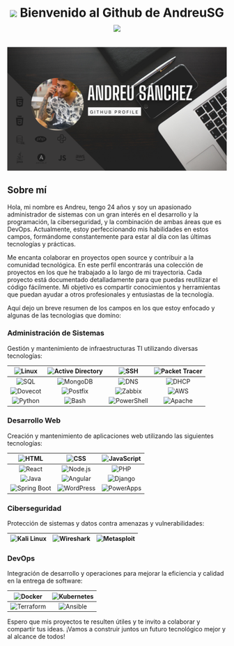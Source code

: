 # <p align="center"><img src=https://media.giphy.com/media/4tSHBpzJw7R3rrKUeo/giphy.gif width = 70>  Bienvenido al Github de AndreuSG<img src=https://media.giphy.com/media/MAcTx2rdS1qTprIScT/giphy.gif width = 70></p> 

![Banner](./andreuBanner.png)

## Sobre mí
Hola, mi nombre es Andreu, tengo 24 años y soy un apasionado administrador de sistemas con un gran interés en el desarrollo y la programación, la ciberseguridad, y la combinación de ambas áreas que es DevOps. Actualmente, estoy perfeccionando mis habilidades en estos campos, formándome constantemente para estar al día con las últimas tecnologías y prácticas.

Me encanta colaborar en proyectos open source y contribuir a la comunidad tecnológica. En este perfil encontrarás una colección de proyectos en los que he trabajado a lo largo de mi trayectoria. Cada proyecto está documentado detalladamente para que puedas reutilizar el código fácilmente. Mi objetivo es compartir conocimientos y herramientas que puedan ayudar a otros profesionales y entusiastas de la tecnología.

Aquí dejo un breve resumen de los campos en los que estoy enfocado y algunas de las tecnologias que domino:

### Administración de Sistemas
Gestión y mantenimiento de infraestructuras TI utilizando diversas tecnologías:

| ![Linux](https://img.shields.io/badge/Linux-FCC624?style=flat-square&logo=linux&logoColor=black) | ![Active Directory](https://img.shields.io/badge/Active%20Directory-003DFF?style=flat-square&logo=microsoft&logoColor=white) | ![SSH](https://img.shields.io/badge/SSH-008000?style=flat-square&logo=gnu-bash&logoColor=white) | ![Packet Tracer](https://img.shields.io/badge/Packet%20Tracer-0096D6?style=flat-square&logo=cisco&logoColor=white) |
| :---: | :---: | :---: | :---: |
| ![SQL](https://img.shields.io/badge/SQL-4479A1?style=flat-square&logo=sql&logoColor=white) | ![MongoDB](https://img.shields.io/badge/MongoDB-47A248?style=flat-square&logo=mongodb&logoColor=white) | ![DNS](https://img.shields.io/badge/DNS-0298D0?style=flat-square&logo=google&logoColor=white) | ![DHCP](https://img.shields.io/badge/DHCP-00457C?style=flat-square&logo=cisco&logoColor=white) |
| ![Dovecot](https://img.shields.io/badge/Dovecot-003F87?style=flat-square&logo=dovecot&logoColor=white) | ![Postfix](https://img.shields.io/badge/Postfix-0081CB?style=flat-square&logo=postfix&logoColor=white) | ![Zabbix](https://img.shields.io/badge/Zabbix-DC382D?style=flat-square&logo=zabbix&logoColor=white) | ![AWS](https://img.shields.io/badge/AWS-232F3E?style=flat-square&logo=amazon-aws&logoColor=white) |
| ![Python](https://img.shields.io/badge/Python-3776AB?style=flat-square&logo=python&logoColor=white) | ![Bash](https://img.shields.io/badge/Bash-4EAA25?style=flat-square&logo=gnu-bash&logoColor=white) | ![PowerShell](https://img.shields.io/badge/PowerShell-5391FE?style=flat-square&logo=powershell&logoColor=white) | ![Apache](https://img.shields.io/badge/Apache-CA2136?style=flat-square&logo=apache&logoColor=white) |

### Desarrollo Web
Creación y mantenimiento de aplicaciones web utilizando las siguientes tecnologías:

| ![HTML](https://img.shields.io/badge/HTML5-E34F26?style=flat-square&logo=html5&logoColor=white) | ![CSS](https://img.shields.io/badge/CSS3-1572B6?style=flat-square&logo=css3&logoColor=white) | ![JavaScript](https://img.shields.io/badge/JavaScript-F7DF1E?style=flat-square&logo=javascript&logoColor=black) |
| :---: | :---: | :---: |
| ![React](https://img.shields.io/badge/React-61DAFB?style=flat-square&logo=react&logoColor=black) | ![Node.js](https://img.shields.io/badge/Node.js-339933?style=flat-square&logo=node-dot-js&logoColor=white) | ![PHP](https://img.shields.io/badge/PHP-777BB4?style=flat-square&logo=php&logoColor=white) |
| ![Java](https://img.shields.io/badge/Java-007396?style=flat-square&logo=java&logoColor=white) | ![Angular](https://img.shields.io/badge/Angular-DD0031?style=flat-square&logo=angular&logoColor=white) | ![Django](https://img.shields.io/badge/Django-092E20?style=flat-square&logo=django&logoColor=white) |
| ![Spring Boot](https://img.shields.io/badge/Spring%20Boot-6DB33F?style=flat-square&logo=spring-boot&logoColor=white) | ![WordPress](https://img.shields.io/badge/WordPress-21759B?style=flat-square&logo=wordpress&logoColor=white) | ![PowerApps](https://img.shields.io/badge/PowerApps-742774?style=flat-square&logo=powerapps&logoColor=white) |

### Ciberseguridad
Protección de sistemas y datos contra amenazas y vulnerabilidades:

| ![Kali Linux](https://img.shields.io/badge/Kali%20Linux-557C94?style=flat-square&logo=kali-linux&logoColor=white) | ![Wireshark](https://img.shields.io/badge/Wireshark-1679A7?style=flat-square&logo=wireshark&logoColor=white) | ![Metasploit](https://img.shields.io/badge/Metasploit-236B8E?style=flat-square&logo=metasploit&logoColor=white) |
| :---: | :---: | :---: |

### DevOps
Integración de desarrollo y operaciones para mejorar la eficiencia y calidad en la entrega de software:

| ![Docker](https://img.shields.io/badge/Docker-2496ED?style=flat-square&logo=docker&logoColor=white) | ![Kubernetes](https://img.shields.io/badge/Kubernetes-326CE5?style=flat-square&logo=kubernetes&logoColor=white) |
| :---: | :---: |
| ![Terraform](https://img.shields.io/badge/Terraform-623CE4?style=flat-square&logo=terraform&logoColor=white) | ![Ansible](https://img.shields.io/badge/Ansible-EE0000?style=flat-square&logo=ansible&logoColor=white) |


Espero que mis proyectos te resulten útiles y te invito a colaborar y compartir tus ideas. ¡Vamos a construir juntos un futuro tecnológico mejor y al alcance de todos!
